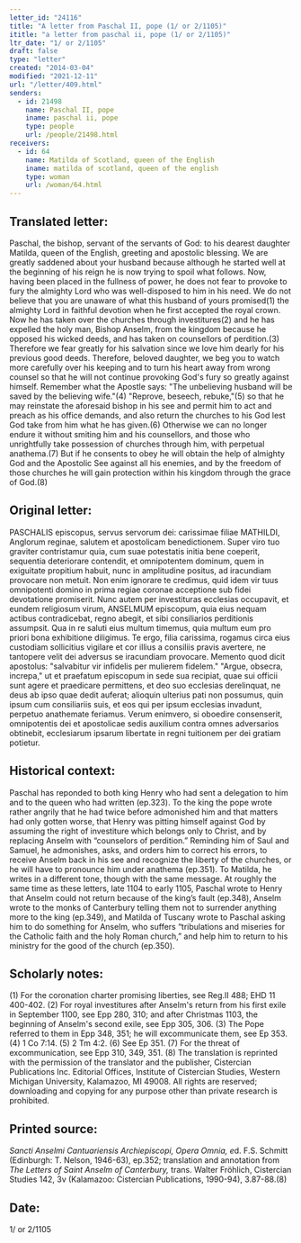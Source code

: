 ```yaml
---
letter_id: "24116"
title: "A letter from Paschal II, pope (1/ or 2/1105)"
ititle: "a letter from paschal ii, pope (1/ or 2/1105)"
ltr_date: "1/ or 2/1105"
draft: false
type: "letter"
created: "2014-03-04"
modified: "2021-12-11"
url: "/letter/409.html"
senders:
  - id: 21498
    name: Paschal II, pope
    iname: paschal ii, pope
    type: people
    url: /people/21498.html
receivers:
  - id: 64
    name: Matilda of Scotland, queen of the English
    iname: matilda of scotland, queen of the english
    type: woman
    url: /woman/64.html
---
```

<h2> Translated letter:</h2>Paschal, the bishop, servant of the servants of God: to his dearest daughter Matilda, queen of the English, greeting and apostolic blessing.
We are greatly saddened about your husband because although he started well at the beginning of his reign he is now trying to spoil what follows. Now, having been placed in the fullness of power, he does not fear to provoke to fury the almighty Lord who was well-disposed to him in his need. We do not believe that you are unaware of what this husband of yours promised(1) the almighty Lord in faithful devotion when he first accepted the royal crown. Now he has taken over the churches through investitures(2) and he has expelled the holy man, Bishop Anselm, from the kingdom because he opposed his wicked deeds, and has taken on counsellors of perdition.(3) Therefore we fear greatly for his salvation since we love him dearly for his previous good deeds.
Therefore, beloved daughter, we beg you to watch more carefully over his keeping and to turn his heart away from wrong counsel so that he will not continue provoking God's fury so greatly against himself. Remember what the Apostle says: "The unbelieving husband will be saved by the believing wife."(4) "Reprove, beseech, rebuke,"(5) so that he may reinstate the aforesaid bishop in his see and permit him to act and preach as his office demands, and also return the churches to his God lest God take from him what he has given.(6) Otherwise we can no longer endure it without smiting him and his counsellors, and those who unrightfully take possession of churches through him, with perpetual anathema.(7) But if he consents to obey he will obtain the help of almighty God and the Apostolic See against all his enemies, and by the freedom of those churches he will gain protection within his kingdom through the grace of God.(8)
<h2 class="mt-4"> Original letter:</h2>PASCHALIS episcopus, servus servorum dei:  carissimae filiae MATHILDI, Anglorum reginae, salutem et apostolicam benedictionem.
Super viro tuo graviter contristamur quia, cum suae  potestatis initia bene coeperit, sequentia deteriorare contendit, et omnipotentem dominum, quem in exiguitate propitium habuit, nunc in amplitudine positus, ad iracundiam provocare non metuit. Non enim ignorare te credimus, quid idem vir tuus omnipotenti domino in prima regiae coronae acceptione sub fidei devotatione promiserit. Nunc autem per investituras ecclesias occupavit, et eundem religiosum virum, ANSELMUM episcopum, quia eius nequam actibus contradicebat, regno abegit, et sibi consiliarios perditionis assumpsit. Qua in re saluti eius multum timemus, quia multum eum pro priori bona exhibitione diligimus.
Te ergo, filia carissima, rogamus circa eius custodiam sollicitius vigilare et cor illius a consiliis pravis avertere, ne tantopere velit dei adversus se iracundiam provocare. Memento quod dicit apostolus: "salvabitur vir infidelis per mulierem fidelem."  "Argue, obsecra, increpa," ut et  praefatum episcopum in sede sua recipiat, quae sui officii sunt agere et praedicare permittens, et deo suo ecclesias derelinquat, ne deus ab ipso quae dedit auferat; alioquin ulterius pati non possumus, quin ipsum cum consiliariis suis, et eos qui per ipsum ecclesias invadunt, perpetuo anathemate feriamus. Verum enimvero, si   oboedire consenserit, omnipotentis dei et apostolicae sedis auxilium contra omnes adversarios obtinebit, ecclesiarum ipsarum libertate in regni tuitionem per dei gratiam potietur.
<h2 class="mt-4"> Historical context:</h2>Paschal has reponded to both king Henry who had sent a delegation to him and to the queen who had written (ep.323).  To the king the pope wrote rather angrily that he had twice before admonished him and that matters had only gotten worse, that Henry was pitting himself against God by assuming the right of investiture which belongs only to Christ, and by replacing Anselm with “counselors of perdition.”  Reminding him of Saul and Samuel, he admonishes, asks, and orders him to correct his errors, to receive Anselm back in his see and recognize the liberty of the churches, or he will have to pronounce him under anathema (ep.351).  To Matilda, he writes in a different tone, though with the same message.  At roughly the same time as these letters, late 1104 to early 1105, Paschal wrote to Henry that Anselm could not return because of the king’s fault (ep.348), Anselm wrote to the monks of Canterbury telling them not to surrender anything more to the king (ep.349), and Matilda of Tuscany wrote to Paschal asking him to do something for Anselm, who suffers “tribulations and miseries for the Catholic faith and the holy Roman church,” and help him to return to his ministry for the good of the church (ep.350).
<h2 class="mt-4"> Scholarly notes:</h2>(1) For the coronation charter promising liberties, see Reg.II 488; EHD 11 400-402.
(2) For royal investitures after Anselm's return from his first exile in September 1100, see Epp 280, 310; and after Christmas 1103, the beginning of Anselm's second exile, see Epp 305, 306.
(3) The Pope referred to them in Epp 348, 351; he will excommunicate them, see Ep 353.
(4) 1 Co 7:14.
(5) 2 Tm 4:2.
(6) See Ep 351.
(7) For the threat of excommunication, see Epp 310, 349, 351.
(8) The translation is reprinted with the permission of the translator and the publisher, Cistercian Publications Inc. Editorial Offices, Institute of Cistercian Studies, Western Michigan University, Kalamazoo, MI 49008.  All rights are reserved; downloading and copying for any purpose other than private research is prohibited.
<h2 class="mt-4"> Printed source:</h2><p><em>Sancti Anselmi Cantuariensis Archiepiscopi, Opera Omnia, e</em>d. F.S. Schmitt (Edinburgh: T. Nelson, 1946-63), ep.352; translation and annotation from <em>The Letters of Saint Anselm of Canterbury,</em> trans. Walter Fröhlich, Cistercian Studies 142, 3v (Kalamazoo: Cistercian Publications, 1990-94), 3.87-88.(8)</p><h2 class="mt-4"> Date:</h2>1/ or 2/1105